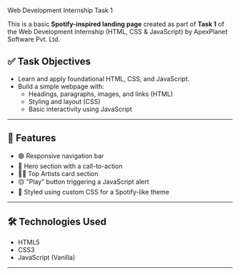  Web Development Internship Task 1

This is a basic **Spotify-inspired landing page** created as part of **Task 1** of the Web Development Internship (HTML, CSS & JavaScript) by ApexPlanet Software Pvt. Ltd.

## ✅ Task Objectives

- Learn and apply foundational HTML, CSS, and JavaScript.
- Build a simple webpage with:
  - Headings, paragraphs, images, and links (HTML)
  - Styling and layout (CSS)
  - Basic interactivity using JavaScript

---

## 🚀 Features

- 🟢 Responsive navigation bar
- 🎤 Hero section with a call-to-action
- 👨‍🎤 Top Artists card section
- 🟡 "Play" button triggering a JavaScript alert
- 🎨 Styled using custom CSS for a Spotify-like theme

---

## 🛠️ Technologies Used

- HTML5
- CSS3
- JavaScript (Vanilla)

---


